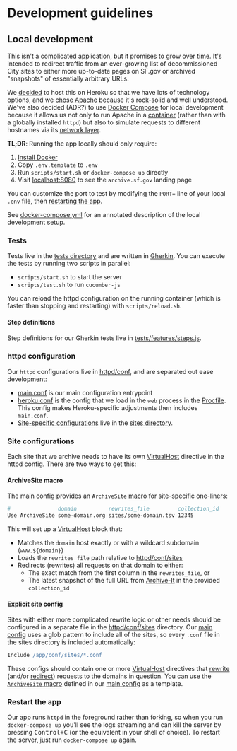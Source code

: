 # Development guidelines

## Local development

This isn't a complicated application, but it promises to grow over time. It's
intended to redirect traffic from an ever-growing list of decommissioned City
sites to either more up-to-date pages on SF.gov or archived "snapshots" of
essentially arbitrary URLs.

We [decided](./adr/001-hosting.md) to host this on Heroku so that we have lots
of technology options, and we [chose Apache](./adr/002-server.md) because it's
rock-solid and well understood. We've also decided (ADR?) to use [Docker Compose]
for local development because it allows us not only to run Apache in a
[container][] (rather than with a globally installed `httpd`) but also to
simulate requests to different hostnames via its [network layer][compose
networks].

**TL;DR**: Running the app locally should only require:

1. [Install Docker]
2. Copy `.env.template` to `.env`
3. Run `scripts/start.sh` or `docker-compose up` directly
4. Visit [localhost:8080](http://localhost:8080) to see the `archive.sf.gov`
   landing page

You can customize the port to test by modifying the `PORT=` line of your local
`.env` file, then [restarting the app](#restart-the-app).

See [docker-compose.yml](../docker-compose.yml) for an annotated description of
the local development setup.

### Tests
Tests live in the [tests directory](../tests) and are written in [Gherkin]. You can execute the tests by running two scripts in parallel:

- `scripts/start.sh` to start the server
- `scripts/test.sh` to run `cucumber-js`

You can reload the httpd configuration on the running container (which is faster than stopping and restarting) with `scripts/reload.sh`.

#### Step definitions
Step definitions for our Gherkin tests live in [tests/features/steps.js](../tests/features/steps.js).

### httpd configuration
Our `httpd` configurations live in [httpd/conf](../httpd/conf/), and are
separated out ease development:

- [main.conf][main config] is our main configuration entrypoint
- [heroku.conf](../httpd/conf/heroku.conf) is the config that we load in the
  `web` process in the [Procfile]. This config makes Heroku-specific adjustments
  then includes `main.conf`.
- [Site-specific configurations](#site-configurations) live in the [sites
  directory](../httpd/conf/sites/).

### Site configurations
Each site that we archive needs to have its own [VirtualHost] directive in the httpd config. There are two ways to get this:

#### ArchiveSite macro
The main config provides an `ArchiveSite` [macro][mod_macro] for site-specific one-liners:

```apache
#               domain          rewrites_file         collection_id
Use ArchiveSite some-domain.org sites/some-domain.tsv 12345
```

This will set up a [VirtualHost] block that:

- Matches the `domain` host exactly or with a wildcard subdomain (`www.${domain}`) 
- Loads the `rewrites_file` path relative to [httpd/conf/sites](../httpd/conf/sites)
- Redirects (rewrites) all requests on that domain to either:
    - The exact match from the first column in the `rewrites_file`, or
    - The latest snapshot of the full URL from [Archive-It] in the provided `collection_id`

#### Explicit site config

Sites with either more complicated rewrite logic or other needs should be
configured in a separate file in the [httpd/conf/sites](../httpd/conf/sites/)
directory. Our [main config] uses a glob pattern to include all of the sites, so
every `.conf` file in the sites directory is included automatically:

```apache
Include /app/conf/sites/*.conf
```

These configs should contain one or more [VirtualHost] directives that
[rewrite][] (and/or [redirect]) requests to the domains in question. You can use the [`ArchiveSite` macro](#archivesite-macro) defined in our [main config] as a template.

### Restart the app
Our app runs `httpd` in the foreground rather than forking, so when you run
`docker-compose up` you'll see the logs streaming and can kill the server by
pressing <kbd>Control+C</kbd> (or the equivalent in your shell of choice). To
restart the server, just run `docker-compose up` again.

[archive-it]: https://www.archive-it.org/
[compose networks]: https://docs.docker.com/compose/networking/
[container]: https://docs.docker.com/get-started/#what-is-a-container
[docker]: https://docs.docker.com/get-started/
[docker compose]: https://docs.docker.com/compose/
[docker volumes]: https://docs.docker.com/storage/volumes/
[gherkin]: https://cucumber.io/docs/gherkin/reference/
[install docker]: https://docs.docker.com/get-docker/
[procfile]: ../Procfile
[main config]: ../httpd/conf/main.conf
[mod_macro]: https://httpd.apache.org/docs/2.4/mod/mod_macro.html
[virtualhost]: https://httpd.apache.org/docs/2.4/mod/core.html#virtualhost
[rewrite]: https://httpd.apache.org/docs/2.4/mod/mod_rewrite.html
[redirect]: https://httpd.apache.org/docs/2.4/rewrite/avoid.html#redirect